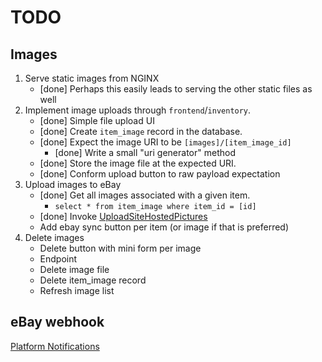 # TODO

## Images

1. Serve static images from NGINX
    * [done] Perhaps this easily leads to serving the other static files as well
2. Implement image uploads through `frontend`/`inventory`.
    * [done] Simple file upload UI
    * [done] Create `item_image` record in the database.
    * [done] Expect the image URI to be `[images]/[item_image_id]`
        * [done] Write a small "uri generator" method
    * [done] Store the image file at the expected URI.
    * [done] Conform upload button to raw payload expectation
3. Upload images to eBay
    * [done] Get all images associated with a given item. 
        * `select * from item_image where item_id = [id]`
    * [done] Invoke [UploadSiteHostedPictures](https://developer.ebay.com/Devzone/XML/docs/Reference/eBay/UploadSiteHostedPictures.html)
    * Add ebay sync button per item (or image if that is preferred)
4. Delete images
   * Delete button with mini form per image
   * Endpoint
   * Delete image file
   * Delete item_image record
   * Refresh image list

## eBay webhook

[Platform Notifications](https://developer.ebay.com/api-docs/static/platform-notifications-landing.html)
